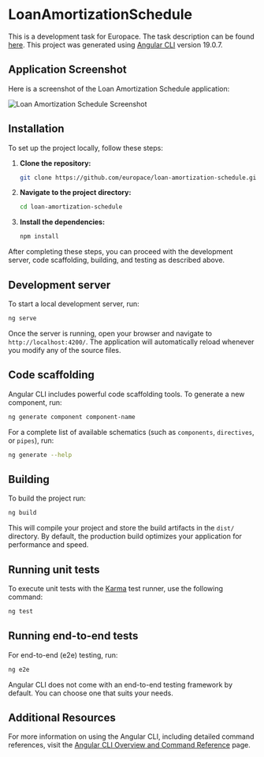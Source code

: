 # LoanAmortizationSchedule
This is a development task for Europace. The task description can be found [here](https://github.com/europace/tilgungsplan_task?tab=readme-ov-file).
This project was generated using [Angular CLI](https://github.com/angular/angular-cli) version 19.0.7.
## Application Screenshot

Here is a screenshot of the Loan Amortization Schedule application:

![Loan Amortization Schedule Screenshot](./assets/screenshot.png)

## Installation

To set up the project locally, follow these steps:

1. **Clone the repository:**

    ```bash
    git clone https://github.com/europace/loan-amortization-schedule.git
    ```

2. **Navigate to the project directory:**

    ```bash
    cd loan-amortization-schedule
    ```

3. **Install the dependencies:**

    ```bash
    npm install
    ```

After completing these steps, you can proceed with the development server, code scaffolding, building, and testing as described above.

## Development server

To start a local development server, run:

```bash
ng serve
```

Once the server is running, open your browser and navigate to `http://localhost:4200/`. The application will automatically reload whenever you modify any of the source files.

## Code scaffolding

Angular CLI includes powerful code scaffolding tools. To generate a new component, run:

```bash
ng generate component component-name
```

For a complete list of available schematics (such as `components`, `directives`, or `pipes`), run:

```bash
ng generate --help
```

## Building

To build the project run:

```bash
ng build
```

This will compile your project and store the build artifacts in the `dist/` directory. By default, the production build optimizes your application for performance and speed.

## Running unit tests

To execute unit tests with the [Karma](https://karma-runner.github.io) test runner, use the following command:

```bash
ng test
```

## Running end-to-end tests

For end-to-end (e2e) testing, run:

```bash
ng e2e
```

Angular CLI does not come with an end-to-end testing framework by default. You can choose one that suits your needs.

## Additional Resources

For more information on using the Angular CLI, including detailed command references, visit the [Angular CLI Overview and Command Reference](https://angular.dev/tools/cli) page.